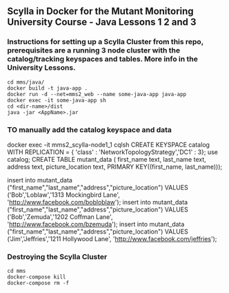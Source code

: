## Scylla in Docker for the Mutant Monitoring University Course - Java Lessons 1 2 and 3

### Instructions for setting up a Scylla Cluster from this repo, prerequisites are a running 3 node cluster with the catalog/tracking keyspaces and tables. More info in the University Lessons. 

```
cd mms/java/
docker build -t java-app .
docker run -d --net=mms2_web --name some-java-app java-app
docker exec -it some-java-app sh
cd <dir-name>/dist
java -jar <AppName>.jar
```

### TO manually add the catalog keyspace and data
docker exec -it mms2_scylla-node1_1 cqlsh
CREATE KEYSPACE catalog WITH REPLICATION = { 'class' : 'NetworkTopologyStrategy','DC1' : 3};
use catalog;
CREATE TABLE mutant_data ( first_name text, last_name text, address text, picture_location text, PRIMARY KEY((first_name, last_name)));

insert into mutant_data ("first_name","last_name","address","picture_location") VALUES ('Bob','Loblaw','1313 Mockingbird Lane', 'http://www.facebook.com/bobloblaw'); insert into mutant_data ("first_name","last_name","address","picture_location") VALUES ('Bob','Zemuda','1202 Coffman Lane', 'http://www.facebook.com/bzemuda'); insert into mutant_data ("first_name","last_name","address","picture_location") VALUES ('Jim','Jeffries','1211 Hollywood Lane', 'http://www.facebook.com/jeffries');


### Destroying the Scylla Cluster 
```
cd mms
docker-compose kill
docker-compose rm -f
```

